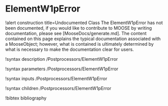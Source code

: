 <!-- MOOSE Documentation Stub: Remove this when content is added. -->

# ElementW1pError

!alert construction title=Undocumented Class
The ElementW1pError has not been documented, if you would like to contribute to MOOSE by
writing documentation, please see [MooseDocs/generate.md]. The content contained on this page explains
the typical documentation associated with a MooseObject; however, what is contained is ultimately
determined by what is necessary to make the documentation clear for users.

!syntax description /Postprocessors/ElementW1pError

!syntax parameters /Postprocessors/ElementW1pError

!syntax inputs /Postprocessors/ElementW1pError

!syntax children /Postprocessors/ElementW1pError

!bibtex bibliography

